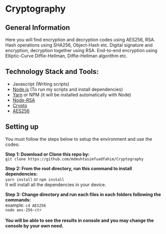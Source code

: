 # Cryptography

## General Information

Here you will find encryption and decryption codes using AES256, RSA. Hash operations using SHA256, Object-Hash etc. Digital signature and encryption, decryption together using RSA. End-to-end encryption using Elliptic-Curve Diffie-Hellman, Diffie-Hellman algorithm etc.

## Technology Stack and Tools:
  * Javascript (Writing scripts)
  * <a href="https://nodejs.org/en/">Node.js</a> (To run my scripts and install dependencies)
  * <a href="https://yarnpkg.com/">Yarn</a> or NPM (it will be installed automatically with Node)
  * <a href="https://www.npmjs.com/package/node-rsa">Node-RSA</a>
  * <a href="https://www.npmjs.com/package/crypto">Crypto</a>
  * <a href="https://www.npmjs.com/package/aes256">AES256</a>

## Setting up
You must follow the steps below to setup the environment and use the codes:</br>

**Step 1: Download or Clone this repo by:** </br>
```git clone https://github.com/mdmuhtasimfuadfahim/Cryptography```
</br>

**Step 2: From the root directory, run this command to install dependencies:**</br>
  ```yarn install``` or ```npm install``` </br>
  It will install all the dependencies in your device.</br>
  
**Step 3: Change directory and run each files in each folders following the commands:**</br>
example: ```cd AES256```</br>
```node aes-256-ctr```</br>
</br>**You will be able to see the results in console and you may change the console by your own need.**</br>
